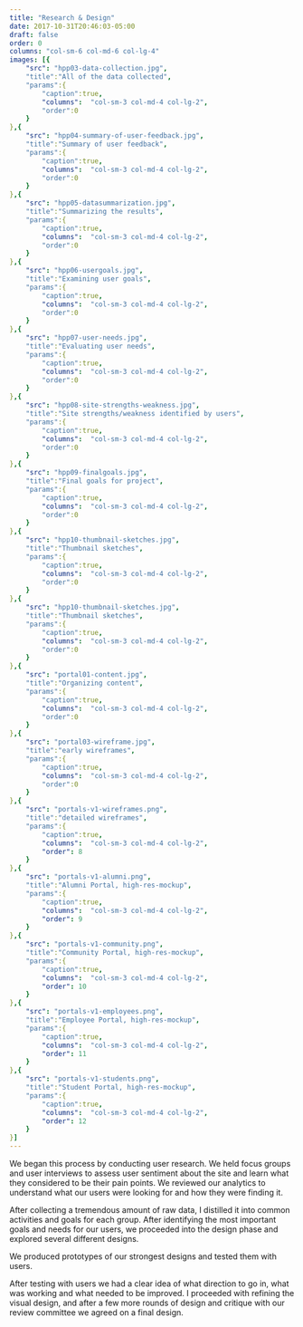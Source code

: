 ```yaml
---
title: "Research & Design"
date: 2017-10-31T20:46:03-05:00
draft: false
order: 0
columns: "col-sm-6 col-md-6 col-lg-4"
images: [{
    "src": "hpp03-data-collection.jpg",
    "title":"All of the data collected",
    "params":{
        "caption":true,
        "columns":  "col-sm-3 col-md-4 col-lg-2",
        "order":0
    }
},{
    "src": "hpp04-summary-of-user-feedback.jpg",
    "title":"Summary of user feedback",
    "params":{
        "caption":true,
        "columns":  "col-sm-3 col-md-4 col-lg-2",
        "order":0
    }
},{
    "src": "hpp05-datasummarization.jpg",
    "title":"Summarizing the results",
    "params":{
        "caption":true,
        "columns":  "col-sm-3 col-md-4 col-lg-2",
        "order":0
    }
},{
    "src": "hpp06-usergoals.jpg",
    "title":"Examining user goals",
    "params":{
        "caption":true,
        "columns":  "col-sm-3 col-md-4 col-lg-2",
        "order":0
    }
},{
    "src": "hpp07-user-needs.jpg",
    "title":"Evaluating user needs",
    "params":{
        "caption":true,
        "columns":  "col-sm-3 col-md-4 col-lg-2",
        "order":0
    }
},{
    "src": "hpp08-site-strengths-weakness.jpg",
    "title":"Site strengths/weakness identified by users",
    "params":{
        "caption":true,
        "columns":  "col-sm-3 col-md-4 col-lg-2",
        "order":0
    }
},{
    "src": "hpp09-finalgoals.jpg",
    "title":"Final goals for project",
    "params":{
        "caption":true,
        "columns":  "col-sm-3 col-md-4 col-lg-2",
        "order":0
    }
},{
    "src": "hpp10-thumbnail-sketches.jpg",
    "title":"Thumbnail sketches",
    "params":{
        "caption":true,
        "columns":  "col-sm-3 col-md-4 col-lg-2",
        "order":0
    }
},{
    "src": "hpp10-thumbnail-sketches.jpg",
    "title":"Thumbnail sketches",
    "params":{
        "caption":true,
        "columns":  "col-sm-3 col-md-4 col-lg-2",
        "order":0
    }
},{
    "src": "portal01-content.jpg",
    "title":"Organizing content",
    "params":{
        "caption":true,
        "columns":  "col-sm-3 col-md-4 col-lg-2",
        "order":0
    }
},{
    "src": "portal03-wireframe.jpg",
    "title":"early wireframes",
    "params":{
        "caption":true,
        "columns":  "col-sm-3 col-md-4 col-lg-2",
        "order":0
    }
},{
    "src": "portals-v1-wireframes.png",
    "title":"detailed wireframes",
    "params":{
        "caption":true,
        "columns":  "col-sm-3 col-md-4 col-lg-2",
        "order": 8
    }
},{
    "src": "portals-v1-alumni.png",
    "title":"Alumni Portal, high-res-mockup",
    "params":{
        "caption":true,
        "columns":  "col-sm-3 col-md-4 col-lg-2",
        "order": 9
    }
},{
    "src": "portals-v1-community.png",
    "title":"Community Portal, high-res-mockup",
    "params":{
        "caption":true,
        "columns":  "col-sm-3 col-md-4 col-lg-2",
        "order": 10
    }
},{
    "src": "portals-v1-employees.png",
    "title":"Employee Portal, high-res-mockup",
    "params":{
        "caption":true,
        "columns":  "col-sm-3 col-md-4 col-lg-2",
        "order": 11
    }
},{
    "src": "portals-v1-students.png",
    "title":"Student Portal, high-res-mockup",
    "params":{
        "caption":true,
        "columns":  "col-sm-3 col-md-4 col-lg-2",
        "order": 12
    }
}]
---
```

We began this process by conducting user research. We held focus groups and user interviews to assess user sentiment about the site and learn what they considered to be their pain points. We reviewed our analytics to understand what our users were looking for and how they were finding it. 

After collecting a tremendous amount of raw data, I distilled it into common activities and goals for each group. After identifying the most important goals and needs for our users, we proceeded into the design phase and explored several different designs.

We produced prototypes of our strongest designs and tested them with users. 

After testing with users we had a clear idea of what direction to go in, what was working and what needed to be improved. I proceeded with refining the visual design, and after a few more rounds of design and critique with our review committee we agreed on a final design. 

